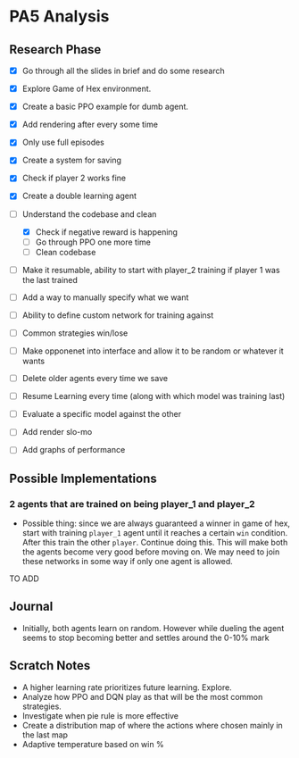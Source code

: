 # PA5 Analysis

## Research Phase
- [x] Go through all the slides in brief and do some research
- [x] Explore Game of Hex environment.
- [x] Create a basic PPO example for dumb agent.
- [x] Add rendering after every some time
- [x] Only use full episodes
- [x] Create a system for saving
- [x] Check if player 2 works fine
- [x] Create a double learning agent
- [ ] Understand the codebase and clean
  - [x] Check if negative reward is happening
  - [ ] Go through PPO one more time
  - [ ] Clean codebase
- [ ] Make it resumable, ability to start with player_2 training if player 1 was the last trained
- [ ] Add a way to manually specify what we want
- [ ] Ability to define custom network for training against
- [ ] Common strategies win/lose
- [ ] Make opponenet into interface and allow it to be random or whatever it wants
- [ ] Delete older agents every time we save
- [ ] Resume Learning every time (along with which model was training last)
- [ ] Evaluate a specific model against the other
- [ ] Add render slo-mo
- [ ] Add graphs of performance


## Possible Implementations

### 2 agents that are trained on being player_1 and player_2
- Possible thing: since we are always guaranteed a winner in game of hex,
 start with training `player_1` agent until it reaches a certain `win` condition.
 After this train the other `player`. Continue doing this. This will make both the agents become very good before moving on.
 We may need to join these networks in some way if only one agent is allowed.

TO ADD


## Journal
- Initially, both agents learn on random. However while dueling the agent seems to stop becoming better and settles around the 0-10% mark


## Scratch Notes
- A higher learning rate prioritizes future learning. Explore.
- Analyze how PPO and DQN play as that will be the most common strategies.
- Investigate when pie rule is more effective
- Create a distribution map of where the actions where chosen mainly in the last map
- Adaptive temperature based on win %